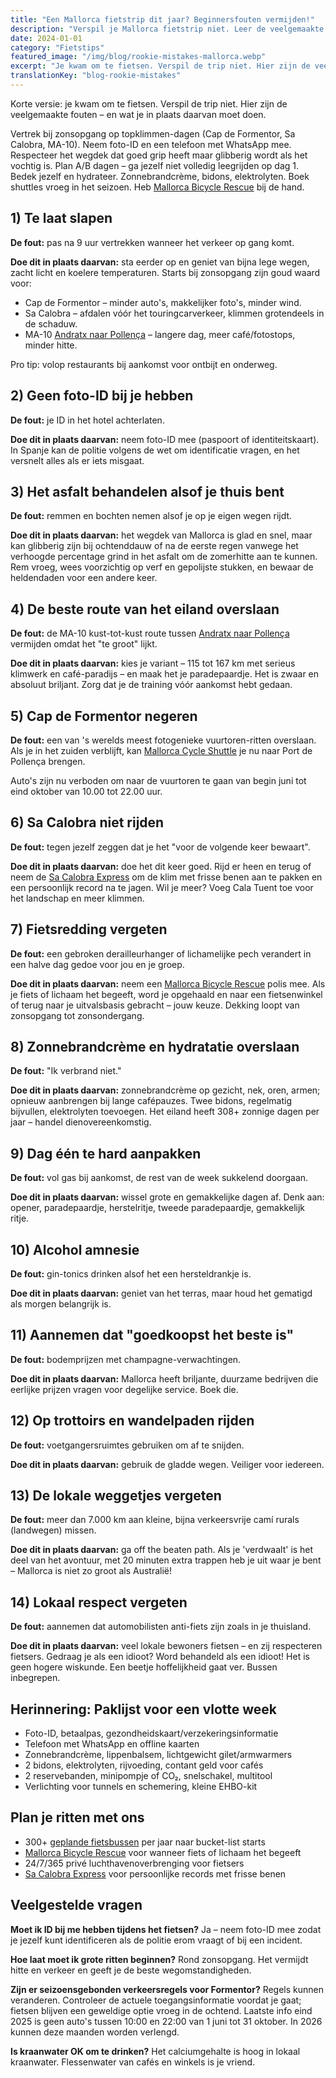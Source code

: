 ```yaml
---
title: "Een Mallorca fietstrip dit jaar? Beginnersfouten vermijden!"
description: "Verspil je Mallorca fietstrip niet. Leer de veelgemaakte beginnersfouten en wat je in plaats daarvan moet doen – van starts bij zonsopgang tot essentiële uitrusting en lokale etiquette."
date: 2024-01-01
category: "Fietstips"
featured_image: "/img/blog/rookie-mistakes-mallorca.webp"
excerpt: "Je kwam om te fietsen. Verspil de trip niet. Hier zijn de veelgemaakte fouten – en wat je in plaats daarvan moet doen."
translationKey: "blog-rookie-mistakes"
---
```


Korte versie: je kwam om te fietsen. Verspil de trip niet. Hier zijn de veelgemaakte fouten – en wat je in plaats daarvan moet doen.

Vertrek bij zonsopgang op topklimmen-dagen (Cap de Formentor, Sa Calobra, MA-10).
Neem foto-ID en een telefoon met WhatsApp mee.
Respecteer het wegdek dat goed grip heeft maar glibberig wordt als het vochtig is.
Plan A/B dagen – ga jezelf niet volledig leegrijden op dag 1.
Bedek jezelf en hydrateer. Zonnebrandcrème, bidons, elektrolyten.
Boek shuttles vroeg in het seizoen. Heb <a href="https://mallorcacycleshuttle.company.site/products/Rescue-&-Recovery-c15728236" target="_blank">Mallorca Bicycle Rescue</a> bij de hand.

## 1) Te laat slapen
**De fout:** pas na 9 uur vertrekken wanneer het verkeer op gang komt.

**Doe dit in plaats daarvan:** sta eerder op en geniet van bijna lege wegen, zacht licht en koelere temperaturen. Starts bij zonsopgang zijn goud waard voor:

- Cap de Formentor – minder auto's, makkelijker foto's, minder wind.
- Sa Calobra – afdalen vóór het touringcarverkeer, klimmen grotendeels in de schaduw.
- MA-10 <a href="/nl/fiets-shuttle/andratx-pollenca-gids/" target="_blank">Andratx naar Pollença</a> – langere dag, meer café/fotostops, minder hitte.

Pro tip: volop restaurants bij aankomst voor ontbijt en onderweg.

## 2) Geen foto-ID bij je hebben
**De fout:** je ID in het hotel achterlaten.

**Doe dit in plaats daarvan:** neem foto-ID mee (paspoort of identiteitskaart). In Spanje kan de politie volgens de wet om identificatie vragen, en het versnelt alles als er iets misgaat.

## 3) Het asfalt behandelen alsof je thuis bent
**De fout:** remmen en bochten nemen alsof je op je eigen wegen rijdt.

**Doe dit in plaats daarvan:** het wegdek van Mallorca is glad en snel, maar kan glibberig zijn bij ochtenddauw of na de eerste regen vanwege het verhoogde percentage grind in het asfalt om de zomerhitte aan te kunnen. Rem vroeg, wees voorzichtig op verf en gepolijste stukken, en bewaar de heldendaden voor een andere keer.

## 4) De beste route van het eiland overslaan
**De fout:** de MA-10 kust-tot-kust route tussen <a href="/nl/fiets-shuttle/andratx-pollenca-gids/" target="_blank">Andratx naar Pollença</a> vermijden omdat het "te groot" lijkt.

**Doe dit in plaats daarvan:** kies je variant – 115 tot 167 km met serieus klimwerk en café-paradijs – en maak het je paradepaardje. Het is zwaar en absoluut briljant. Zorg dat je de training vóór aankomst hebt gedaan.

## 5) Cap de Formentor negeren
**De fout:** een van 's werelds meest fotogenieke vuurtoren-ritten overslaan. Als je in het zuiden verblijft, kan <a href="https://mallorcacycleshuttle.company.site/products/Scheduled-Bike-Buses-c15728235" target="_blank">Mallorca Cycle Shuttle</a> je nu naar Port de Pollença brengen.

Auto's zijn nu verboden om naar de vuurtoren te gaan van begin juni tot eind oktober van 10.00 tot 22.00 uur.

## 6) Sa Calobra niet rijden
**De fout:** tegen jezelf zeggen dat je het "voor de volgende keer bewaart".

**Doe dit in plaats daarvan:** doe het dit keer goed. Rijd er heen en terug of neem de <a href="https://mallorcacycleshuttle.company.site/products/Scheduled-Bike-Buses-c15728235" target="_blank">Sa Calobra Express</a> om de klim met frisse benen aan te pakken en een persoonlijk record na te jagen. Wil je meer? Voeg Cala Tuent toe voor het landschap en meer klimmen.

## 7) Fietsredding vergeten
**De fout:** een gebroken derailleurhanger of lichamelijke pech verandert in een halve dag gedoe voor jou en je groep.

**Doe dit in plaats daarvan:** neem een <a href="https://mallorcacycleshuttle.company.site/products/Rescue-&-Recovery-c15728236" target="_blank">Mallorca Bicycle Rescue</a> polis mee. Als je fiets of lichaam het begeeft, word je opgehaald en naar een fietsenwinkel of terug naar je uitvalsbasis gebracht – jouw keuze. Dekking loopt van zonsopgang tot zonsondergang.

## 8) Zonnebrandcrème en hydratatie overslaan
**De fout:** "Ik verbrand niet."

**Doe dit in plaats daarvan:** zonnebrandcrème op gezicht, nek, oren, armen; opnieuw aanbrengen bij lange cafépauzes. Twee bidons, regelmatig bijvullen, elektrolyten toevoegen. Het eiland heeft 308+ zonnige dagen per jaar – handel dienovereenkomstig.

## 9) Dag één te hard aanpakken
**De fout:** vol gas bij aankomst, de rest van de week sukkelend doorgaan.

**Doe dit in plaats daarvan:** wissel grote en gemakkelijke dagen af. Denk aan: opener, paradepaardje, herstelritje, tweede paradepaardje, gemakkelijk ritje.

## 10) Alcohol amnesie
**De fout:** gin-tonics drinken alsof het een hersteldrankje is.

**Doe dit in plaats daarvan:** geniet van het terras, maar houd het gematigd als morgen belangrijk is.

## 11) Aannemen dat "goedkoopst het beste is"
**De fout:** bodemprijzen met champagne-verwachtingen.

**Doe dit in plaats daarvan:** Mallorca heeft briljante, duurzame bedrijven die eerlijke prijzen vragen voor degelijke service. Boek die.

## 12) Op trottoirs en wandelpaden rijden
**De fout:** voetgangersruimtes gebruiken om af te snijden.

**Doe dit in plaats daarvan:** gebruik de gladde wegen. Veiliger voor iedereen.

## 13) De lokale weggetjes vergeten
**De fout:** meer dan 7.000 km aan kleine, bijna verkeersvrije camí rurals (landwegen) missen.

**Doe dit in plaats daarvan:** ga off the beaten path. Als je 'verdwaalt' is het deel van het avontuur, met 20 minuten extra trappen heb je uit waar je bent – Mallorca is niet zo groot als Australië!

## 14) Lokaal respect vergeten
**De fout:** aannemen dat automobilisten anti-fiets zijn zoals in je thuisland.

**Doe dit in plaats daarvan:** veel lokale bewoners fietsen – en zij respecteren fietsers. Gedraag je als een idioot? Word behandeld als een idioot! Het is geen hogere wiskunde. Een beetje hoffelijkheid gaat ver. Bussen inbegrepen.

## Herinnering: Paklijst voor een vlotte week
- Foto-ID, betaalpas, gezondheidskaart/verzekeringsinformatie
- Telefoon met WhatsApp en offline kaarten
- Zonnebrandcrème, lippenbalsem, lichtgewicht gilet/armwarmers
- 2 bidons, elektrolyten, rijvoeding, contant geld voor cafés
- 2 reservebanden, minipompje of CO₂, snelschakel, multitool
- Verlichting voor tunnels en schemering, kleine EHBO-kit

## Plan je ritten met ons
- 300+ <a href="https://mallorcacycleshuttle.company.site/products/Scheduled-Bike-Buses-c15728235" target="_blank">geplande fietsbussen</a> per jaar naar bucket-list starts
- <a href="https://mallorcacycleshuttle.company.site/products/Rescue-&-Recovery-c15728236" target="_blank">Mallorca Bicycle Rescue</a> voor wanneer fiets of lichaam het begeeft
- 24/7/365 privé luchthavenoverbrenging voor fietsers
- <a href="https://mallorcacycleshuttle.company.site/products/Scheduled-Bike-Buses-c15728235" target="_blank">Sa Calobra Express</a> voor persoonlijke records met frisse benen

## Veelgestelde vragen

**Moet ik ID bij me hebben tijdens het fietsen?**
Ja – neem foto-ID mee zodat je jezelf kunt identificeren als de politie erom vraagt of bij een incident.

**Hoe laat moet ik grote ritten beginnen?**
Rond zonsopgang. Het vermijdt hitte en verkeer en geeft je de beste wegomstandigheden.

**Zijn er seizoensgebonden verkeersregels voor Formentor?**
Regels kunnen veranderen. Controleer de actuele toegangsinformatie voordat je gaat; fietsen blijven een geweldige optie vroeg in de ochtend. Laatste info eind 2025 is geen auto's tussen 10:00 en 22:00 van 1 juni tot 31 oktober. In 2026 kunnen deze maanden worden verlengd.

**Is kraanwater OK om te drinken?**
Het calciumgehalte is hoog in lokaal kraanwater. Flessenwater van cafés en winkels is je vriend.
